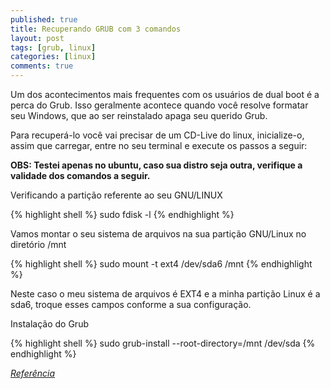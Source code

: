 ```yaml
---
published: true
title: Recuperando GRUB com 3 comandos
layout: post
tags: [grub, linux]
categories: [linux]
comments: true
---
```

Um dos acontecimentos mais frequentes com os usuários de dual boot é a perca do Grub. Isso geralmente acontece quando você resolve formatar seu Windows, que ao ser reinstalado apaga seu querido Grub.

Para recuperá-lo você vai precisar de um CD-Live do linux, inicialize-o, assim que carregar, entre no seu terminal e execute os passos a seguir:

**OBS: Testei apenas no ubuntu, caso sua distro seja outra, verifique a validade dos comandos a seguir.**

Verificando a partição referente ao seu GNU/LINUX

{% highlight shell %}
sudo fdisk -l
{% endhighlight %}

Vamos montar o seu sistema de arquivos na sua partição GNU/Linux no diretório /mnt

{% highlight shell %}
sudo mount -t ext4 /dev/sda6 /mnt
{% endhighlight %}

Neste caso o meu sistema de arquivos é EXT4 e a minha partição Linux é a sda6, troque esses campos conforme a sua configuração.

Instalação do Grub

{% highlight shell %}
sudo grub-install --root-directory=/mnt /dev/sda
{% endhighlight %}

*<a href="http://www.vivaolinux.com.br/dica/Como-recuperar-o-GRUB-em-3-comandos-Esse-funciona/" target="_blank">Referência</a>*
